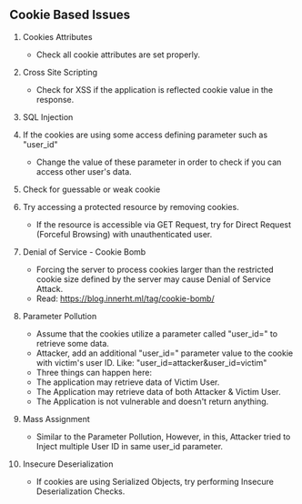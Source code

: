 ## Cookie Based Issues

1. Cookies Attributes </br>
   * Check all cookie attributes are set properly.
  
2. Cross Site Scripting
   * Check for XSS if the application is reflected cookie value in the response.
  
3. SQL Injection
 
4. If the cookies are using some access defining parameter such as "user_id"
   * Change the value of these parameter in order to check if you can access other user's data.
  
5. Check for guessable or weak cookie

6. Try accessing a protected resource by removing cookies.
   * If the resource is accessible via GET Request, try for Direct Request (Forceful Browsing) with unauthenticated user.
  
7. Denial of Service - Cookie Bomb
   * Forcing the server to process cookies larger than the restricted cookie size defined by the server may cause Denial of Service Attack.
   * Read: https://blog.innerht.ml/tag/cookie-bomb/
  
8. Parameter Pollution
   * Assume that the cookies utilize a parameter called "user_id=" to retrieve some data.
   * Attacker, add an additional "user_id=" parameter value to the cookie with victim's user ID. Like: "user_id=attacker&user_id=victim" 
   * Three things can happen here:
    - The application may retrieve data of Victim User. 
    - The Application may retrieve data of both Attacker & Victim User.
    - The Application is not vulnerable and doesn't return anything.

9. Mass Assignment 
   * Similar to the Parameter Pollution, However, in this, Attacker tried to Inject multiple User ID in same user_id parameter.

10. Insecure Deserialization
    * If cookies are using Serialized Objects, try performing Insecure Deserialization Checks.
  

